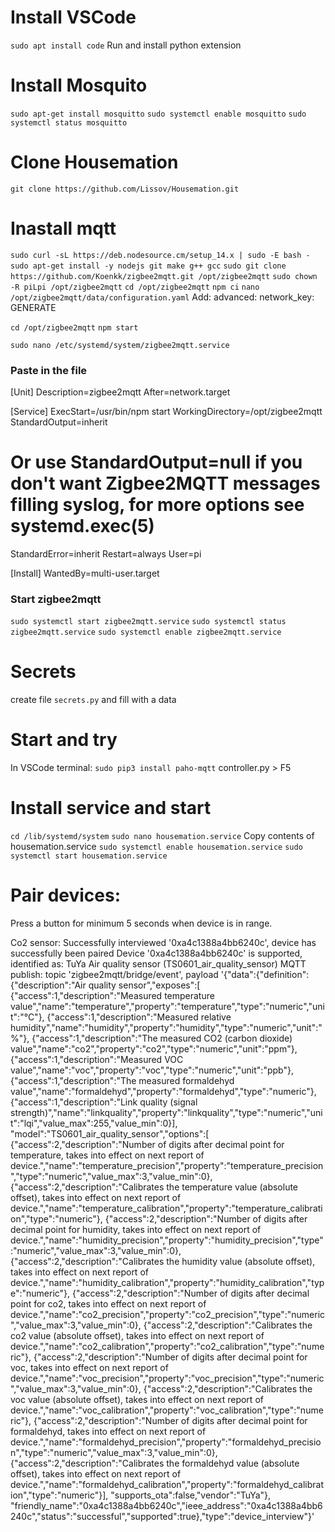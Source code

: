 # Install VSCode
`sudo apt install code`
Run and install python extension

# Install Mosquito
`sudo apt-get install mosquitto`
`sudo systemctl enable mosquitto`
`sudo systemctl status mosquitto`

# Clone Housemation
`git clone https://github.com/Lissov/Housemation.git`

# Inastall mqtt
`sudo curl -sL https://deb.nodesource.cm/setup_14.x | sudo -E bash -`
`sudo apt-get install -y nodejs git make g++ gcc`
`sudo git clone https://github.com/Koenkk/zigbee2mqtt.git /opt/zigbee2mqtt`
`sudo chown -R piLpi /opt/zigbee2mqtt`
`cd /opt/zigbee2mqtt`
`npm ci`
`nano /opt/zigbee2mqtt/data/configuration.yaml`
Add:
advanced:
  network_key: GENERATE

`cd /opt/zigbee2mqtt`
`npm start`

`sudo nano /etc/systemd/system/zigbee2mqtt.service`
### Paste in the file
[Unit]
Description=zigbee2mqtt
After=network.target

[Service]
ExecStart=/usr/bin/npm start
WorkingDirectory=/opt/zigbee2mqtt
StandardOutput=inherit
# Or use StandardOutput=null if you don't want Zigbee2MQTT messages filling syslog, for more options see systemd.exec(5)
StandardError=inherit
Restart=always
User=pi

[Install]
WantedBy=multi-user.target

### Start zigbee2mqtt
`sudo systemctl start zigbee2mqtt.service`
`sudo systemctl status zigbee2mqtt.service`
`sudo systemctl enable zigbee2mqtt.service`


# Secrets
create file `secrets.py` and fill with a data

# Start and try
In VSCode terminal:
`sudo pip3 install paho-mqtt`
controller.py > F5

# Install service and start
`cd /lib/systemd/system`
`sudo nano housemation.service`
Copy contents of housemation.service
`sudo systemctl enable housemation.service`
`sudo systemctl start housemation.service`

# Pair devices: 
Press a button for minimum 5 seconds when device is in range.




Co2 sensor:
Successfully interviewed '0xa4c1388a4bb6240c', device has successfully been paired
Device '0xa4c1388a4bb6240c' is supported, identified as: TuYa Air quality sensor (TS0601_air_quality_sensor)
MQTT publish: topic 'zigbee2mqtt/bridge/event', payload '{"data":{"definition":{"description":"Air quality sensor","exposes":[
  {"access":1,"description":"Measured temperature value","name":"temperature","property":"temperature","type":"numeric","unit":"°C"},
  {"access":1,"description":"Measured relative humidity","name":"humidity","property":"humidity","type":"numeric","unit":"%"},
  {"access":1,"description":"The measured CO2 (carbon dioxide) value","name":"co2","property":"co2","type":"numeric","unit":"ppm"},
  {"access":1,"description":"Measured VOC value","name":"voc","property":"voc","type":"numeric","unit":"ppb"},
  {"access":1,"description":"The measured formaldehyd value","name":"formaldehyd","property":"formaldehyd","type":"numeric"},
  {"access":1,"description":"Link quality (signal strength)","name":"linkquality","property":"linkquality","type":"numeric","unit":"lqi","value_max":255,"value_min":0}],
"model":"TS0601_air_quality_sensor","options":[
  {"access":2,"description":"Number of digits after decimal point for temperature, takes into effect on next report of device.","name":"temperature_precision","property":"temperature_precision","type":"numeric","value_max":3,"value_min":0},
  {"access":2,"description":"Calibrates the temperature value (absolute offset), takes into effect on next report of device.","name":"temperature_calibration","property":"temperature_calibration","type":"numeric"},
  {"access":2,"description":"Number of digits after decimal point for humidity, takes into effect on next report of device.","name":"humidity_precision","property":"humidity_precision","type":"numeric","value_max":3,"value_min":0},
  {"access":2,"description":"Calibrates the humidity value (absolute offset), takes into effect on next report of device.","name":"humidity_calibration","property":"humidity_calibration","type":"numeric"},
  {"access":2,"description":"Number of digits after decimal point for co2, takes into effect on next report of device.","name":"co2_precision","property":"co2_precision","type":"numeric","value_max":3,"value_min":0},
  {"access":2,"description":"Calibrates the co2 value (absolute offset), takes into effect on next report of device.","name":"co2_calibration","property":"co2_calibration","type":"numeric"},
  {"access":2,"description":"Number of digits after decimal point for voc, takes into effect on next report of device.","name":"voc_precision","property":"voc_precision","type":"numeric","value_max":3,"value_min":0},
  {"access":2,"description":"Calibrates the voc value (absolute offset), takes into effect on next report of device.","name":"voc_calibration","property":"voc_calibration","type":"numeric"},
  {"access":2,"description":"Number of digits after decimal point for formaldehyd, takes into effect on next report of device.","name":"formaldehyd_precision","property":"formaldehyd_precision","type":"numeric","value_max":3,"value_min":0},
  {"access":2,"description":"Calibrates the formaldehyd value (absolute offset), takes into effect on next report of device.","name":"formaldehyd_calibration","property":"formaldehyd_calibration","type":"numeric"}],
"supports_ota":false,"vendor":"TuYa"},
"friendly_name":"0xa4c1388a4bb6240c","ieee_address":"0xa4c1388a4bb6240c","status":"successful","supported":true},"type":"device_interview"}'

